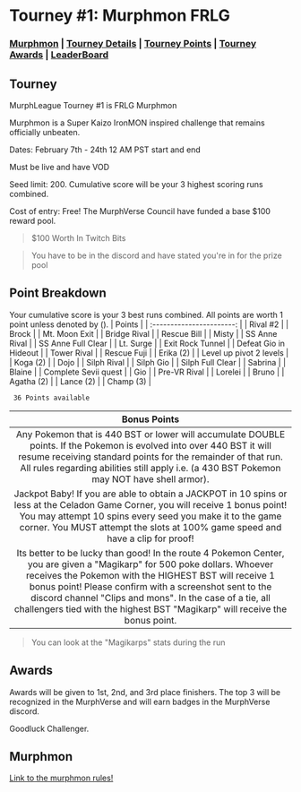 # Tourney #1: Murphmon FRLG

### [Murphmon](#Murphmon) | [Tourney Details](#Tourney) | [Tourney Points](#Point-Breakdown) | [Tourney Awards](#Awards) | [LeaderBoard](https://github.com/TakeJoshyy/TheMurphVerse/blob/1d4396e7092b5b1f2de452d9ac74828b560425fd/Murphmon-T1-Tourney-2025/leaderboard.md)

## Tourney

MurphLeague Tourney #1 is FRLG Murphmon

Murphmon is a Super Kaizo IronMON inspired challenge that remains officially unbeaten.

Dates: February 7th - 24th 12 AM PST start and end

Must be live and have VOD

Seed limit: 200. Cumulative score will be your 3 highest scoring runs combined.

Cost of entry: Free! The MurphVerse Council have funded a base $100 reward pool.

> $100 Worth In Twitch Bits

> You have to be in the discord and have stated you're in for the prize pool


## Point Breakdown
Your cumulative score is your 3 best runs combined. All points are worth 1 point unless denoted by ().
|           Points          | 
| :-----------------------: | 
| Rival #2                  |
| Brock                     | 
| Mt. Moon Exit             | 
| Bridge Rival              | 
| Rescue Bill               |
| Misty                     | 
| SS Anne Rival             |
| SS Anne Full Clear        |
| Lt. Surge                 |
| Exit Rock Tunnel          |
| Defeat Gio in Hideout     |
| Tower Rival               |
| Rescue Fuji               |
| Erika (2)                 |
| Level up pivot 2 levels   |
| Koga  (2)                 |
| Dojo                      |
| Silph Rival               |
| Silph Gio                 |
| Silph Full Clear          |
| Sabrina                   |
| Blaine                    |
| Complete Sevii quest      |
| Gio                       |
| Pre-VR Rival              |
| Lorelei                   |
| Bruno                     |
| Agatha (2)                |
| Lance (2)                 |
| Champ (3)                 |

     36 Points available 


|        Bonus Points       |
| :-----------------------: |
| Any Pokemon that is 440 BST or lower will accumulate DOUBLE points. If the Pokemon is evolved into over 440 BST it will resume receiving standard points for the remainder of that run. All rules regarding abilities still apply i.e. (a 430 BST Pokemon may NOT have shell armor).               |
| Jackpot Baby! If you are able to obtain a JACKPOT in 10 spins or less at the Celadon Game Corner, you will receive 1 bonus point! You may attempt 10 spins every seed you make it to the game corner. You MUST attempt the slots at 100% game speed and have a clip for proof! |
| Its better to be lucky than good! In the route 4 Pokemon Center, you are given a "Magikarp" for 500 poke dollars. Whoever receives the Pokemon with the HIGHEST BST will receive 1 bonus point! Please confirm with a screenshot sent to the discord channel "Clips and mons". In the case of a tie, all challengers tied with the highest BST "Magikarp" will receive the bonus point. |

> You can look at the "Magikarps" stats during the run

## Awards

Awards will be given to 1st, 2nd, and 3rd place finishers. The top 3 will be recognized in the MurphVerse and will earn badges in the MurphVerse discord.

Goodluck Challenger.
## Murphmon

[Link to the murphmon rules!](https://github.com/TakeJoshyy/TheMurphVerse/blob/1d4396e7092b5b1f2de452d9ac74828b560425fd/Murphmon/readme.md)
